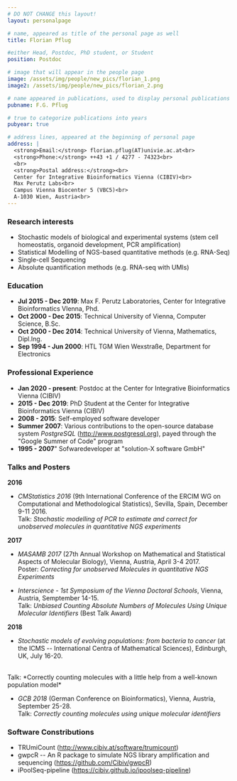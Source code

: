 ```yaml
---
# DO NOT CHANGE this layout!
layout: personalpage

# name, appeared as title of the personal page as well
title: Florian Pflug

#either Head, Postdoc, PhD student, or Student
position: Postdoc

# image that will appear in the people page
image: /assets/img/people/new_pics/florian_1.png
image2: /assets/img/people/new_pics/florian_2.png

# name appeared in publications, used to display personal publications
pubname: F.G. Pflug

# true to categorize publications into years
pubyear: true

# address lines, appeared at the beginning of personal page
address: |
  <strong>Email:</strong> florian.pflug(AT)univie.ac.at<br>
  <strong>Phone:</strong> ++43 +1 / 4277 - 74323<br>
  <br>
  <strong>Postal address:</strong><br>
  Center for Integrative Bioinformatics Vienna (CIBIV)<br>
  Max Perutz Labs<br>
  Campus Vienna Biocenter 5 (VBC5)<br>
  A-1030 Wien, Austria<br>
---
```


### Research interests
<div class="hline"></div>

* Stochastic models of biological and experimental systems (stem cell homeostatis, organoid development, PCR amplification)
* Statistical Modelling of NGS-based quantitative methods (e.g. RNA-Seq)
* Single-cell Sequencing
* Absolute quantification methods (e.g. RNA-seq with UMIs)

### Education
<div class="hline"></div>

* __Jul 2015 - Dec 2019__: Max F. Perutz Laboratories, Center for Integrative Bioinformatics VIenna, Phd.
* __Oct 2000 - Dec 2015__: Technical University of Vienna, Computer Science, B.Sc.
* __Oct 2000 - Dec 2014__: Technical University of Vienna, Mathematics, Dipl.Ing.
* __Sep 1994 - Jun 2000__: HTL TGM Wien Wexstraße, Department for Electronics

### Professional Experience
<div class="hline"></div>

* __Jan 2020 - present__: Postdoc at the Center for Integrative Bioinformatics Vienna (CIBIV)
* __2015 - Dec 2019__: PhD Student at the Center for Integrative Bioinformatics Vienna (CIBIV)
* __2008 - 2015__: Self-employed software developer
* __Summer 2007__: Various contributions to the open-source database system *PostgreSQL* (http://www.postgresql.org), payed through the "Google Summer of Code" program
* __1995 - 2007__" Sofwaredeveloper at "solution-X software GmbH"

### Talks and Posters
<div class="hline"></div>

__2016__

* *CMStatistics 2016* (9th International Conference of the ERCIM WG on Computational and Methodological Statistics), Sevilla, Spain, December 9-11 2016.<br>
Talk: *Stochastic modelling of PCR to estimate and correct for unobserved molecules in quantitative NGS experiments*

__2017__

* *MASAMB 2017* (27th Annual Workshop on Mathematical and Statistical Aspects of Molecular Biology), Vienna, Austria, April 3-4 2017. <br> 
Poster: *Correcting for unobserved Molecules in quantitative NGS Experiments*

* *Interscience - 1st Symposium of the Vienna Doctoral Schools*, Vienna, Austria, Semptember 14-15. <br>
Talk: *Unbiased Counting Absolute Numbers of Molecules Using Unique Molecular Identifiers* (Best Talk Award)

__2018__

* *Stochastic models of evolving populations: from bacteria to cancer* (at the ICMS -- International Centra of Mathematical Sciences), Edinburgh, UK, July 16-20. 
<br>
Talk: *Correctly counting molecules with a little help from a well-known population model*

* *GCB 2018* (German Conference on Bioinformatics), Vienna, Austria, September 25-28. <br>
Talk: *Correctly counting molecules using unique molecular identifiers*

### Software Constributions
<div class="hline"></div>

* TRUmiCount (http://www.cibiv.at/software/trumicount)
* gwpcR -- An R package to simulate NGS library amplification and sequencing (https://github.com/Cibiv/gwpcR)
* iPoolSeq-pipeline (https://cibiv.github.io/ipoolseq-pipeline)
